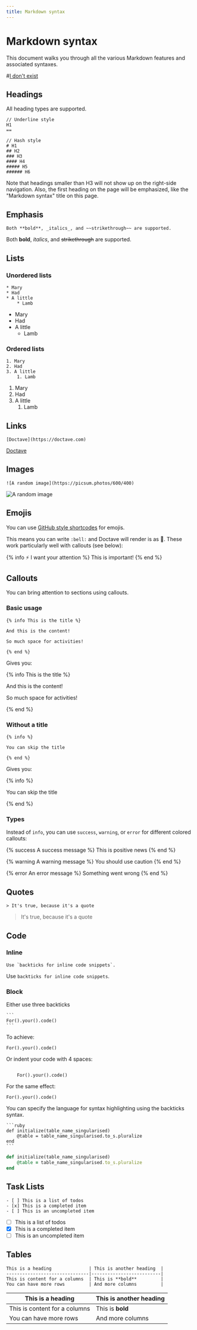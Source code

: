 ```yaml
---
title: Markdown syntax
---
```


Markdown syntax
===============

This document walks you through all the various Markdown features and associated syntaxes.

#[I don't exist](/nothing/here)

## Headings

All heading types are supported.

```
// Underline style
H1
==

// Hash style
# H1
## H2
### H3
#### H4
##### H5
###### H6
```

Note that headings smaller than H3 will not show up on the right-side navigation. Also, the first
heading on the page will be emphasized, like the "Markdown syntax" title on this page.

## Emphasis

```
Both **bold**, _italics_, and ~~strikethrough~~ are supported.
```

Both **bold**, _italics_, and ~~strikethrough~~ are supported.

## Lists

### Unordered lists

```
* Mary
* Had
* A little
    * Lamb
```

* Mary
* Had
* A little
    * Lamb

### Ordered lists

```
1. Mary
2. Had
3. A little
    1. Lamb
```

1. Mary
2. Had
3. A little
    1. Lamb

## Links

```
[Doctave](https://doctave.com)
```

[Doctave](https://doctave.com)

## Images

```
![A random image](https://picsum.photos/600/400)
```

![A random image](https://picsum.photos/600/400)

## Emojis

You can use [GitHub style shortcodes](https://emojipedia.org/shortcodes/) for emojis.

This means you can write `:bell:` and Doctave will render is as :bell:. These work particularly well
with callouts (see below):

{% info :zap:  I want your attention %}
This is important!
{% end %}

## Callouts

You can bring attention to sections using callouts.


### Basic usage
```
{% info This is the title %}

And this is the content!

So much space for activities!

{% end %}
```

Gives you:

{% info This is the title %}

And this is the content!

So much space for activities!

{% end %}

### Without a title

```
{% info %}

You can skip the title

{% end %}
```

Gives you:

{% info %}

You can skip the title

{% end %}

### Types

Instead of `info`, you can use `success`, `warning`, or `error` for different colored callouts:

{% success A success message %}
This is positive news
{% end %}

{% warning A warning message %}
You should use caution
{% end %}

{% error An error message %}
Something went wrong
{% end %}

## Quotes

```
> It's true, because it's a quote
```

> It's true, because it's a quote

## Code

### Inline

```
Use `backticks for inline code snippets`.
```

Use `backticks for inline code snippets`.

### Block

Either use three backticks
~~~
```
For().your().code()
```
~~~

To achieve:

````
For().your().code()
````

Or indent your code with 4 spaces:
````

    For().your().code()

````

For the same effect:

    For().your().code()

You can specify the language for syntax highlighting using the backticks syntax.

~~~
```ruby
def initialize(table_name_singularised)
    @table = table_name_singularised.to_s.pluralize
end
```
~~~

```ruby
def initialize(table_name_singularised)
    @table = table_name_singularised.to_s.pluralize
end
```

## Task Lists

```
- [ ] This is a list of todos
- [x] This is a completed item
- [ ] This is an uncompleted item
```

- [ ] This is a list of todos
- [x] This is a completed item
- [ ] This is an uncompleted item

## Tables

```
This is a heading              | This is another heading  |
-------------------------------|--------------------------|
This is content for a columns  | This is **bold**         |
You can have more rows         | And more columns         |
```

This is a heading              | This is another heading  |
-------------------------------|--------------------------|
This is content for a columns  | This is **bold**         |
You can have more rows         | And more columns         |
